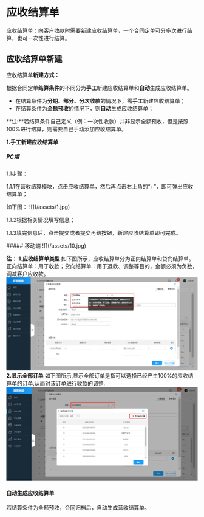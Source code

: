 #  应收结算单
应收结算单：向客户收款时需要新建应收结算单，一个合同定单可分多次进行结算，也可一次性进行结算。
## 应收结算单新建
应收结算单**新建方式：**

根据合同定单**结算条件**的不同分为**手工**新建应收结算单和**自动**生成应收结算单。 
* 在结算条件为**分期、部分、分次收款**的情况下，需**手工**新建应收结算单；
* 在结算条件为**全额预收**的情况下，则**自动**生成应收结算单；

**注:**若结算条件自己定义（例：一次性收款）并非显示全额预收，但是按照100%进行结算，则需要自己手动添加应收结算单。

**1.手工新建应收结算单**
##### PC端
<p>1.1步骤：</p>
<p>1.1.1在营收结算模块，点击应收结算单，然后再点击右上角的“+”，即可弹出应收结算单；</p>
如下图：
![](/assets/1.jpg)
<p>1.1.2根据相关情况填写信息；</p>
<p>1.1.3填完信息后，点击提交或者提交再结按钮，新建应收结算单即可完成。<p/>
##### 移动端
![](/assets/10.jpg)

**注：**
**1.应收结算单类型**
如下图所示，应收结算单分为正向结算单和贷向结算单。
正向结算单：用于收款；贷向结算单：用于退款、调整等目的，金额必须为负数，调减客户应收款。
![](/assets/13.jpg)
**2.显示全部订单**
如下图所示,显示全部订单是指可以选择已经产生100%的应收结算单的订单,从而对该订单进行收款的调整.
![](/assets/14.jpg)
#### 自动生成应收结算单
若结算条件为全额预收，合同归档后，自动生成营收结算单。

